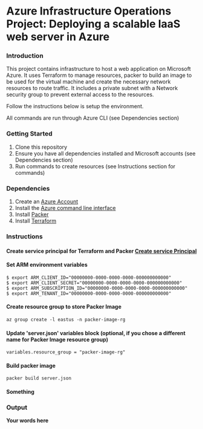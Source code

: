 # Azure Infrastructure Operations Project: Deploying a scalable IaaS web server in Azure

### Introduction

This project contains infrastructure to host a web application on Microsoft Azure. It uses Terraform to manage resources, packer to build an
image to be used for the virtual machine and create the necessary network resources to route traffic. It includes a private subnet with
a Network security group to prevent external access to the resources.

Follow the instructions below is setup the environment.

All commands are run through Azure CLI (see Dependencies section)

### Getting Started

1. Clone this repository
2. Ensure you have all dependencies installed and Microsoft accounts (see Dependencies section)
3. Run commands to create resources (see Instructions section for commands)

### Dependencies

1. Create an [Azure Account](https://portal.azure.com)
2. Install the [Azure command line interface](https://docs.microsoft.com/en-us/cli/azure/install-azure-cli?view=azure-cli-latest)
3. Install [Packer](https://www.packer.io/downloads)
4. Install [Terraform](https://www.terraform.io/downloads.html)

### Instructions

#### Create service principal for Terraform and Packer [Create service Principal](https://www.terraform.io/docs/providers/azurerm/guides/service_principal_client_secret.html)

#### Set ARM environment variables

    $ export ARM_CLIENT_ID="00000000-0000-0000-0000-000000000000"
    $ export ARM_CLIENT_SECRET="00000000-0000-0000-0000-000000000000"
    $ export ARM_SUBSCRIPTION_ID="00000000-0000-0000-0000-000000000000"
    $ export ARM_TENANT_ID="00000000-0000-0000-0000-000000000000"

#### Create resource group to store Packer Image

    az group create -l eastus -n packer-image-rg

#### Update 'server.json' variables block (optional, if you chose a different name for Packer Image resource group)

    variables.resource_group = "packer-image-rg"

#### Build packer image

    packer build server.json

#### Something

### Output

**Your words here**
